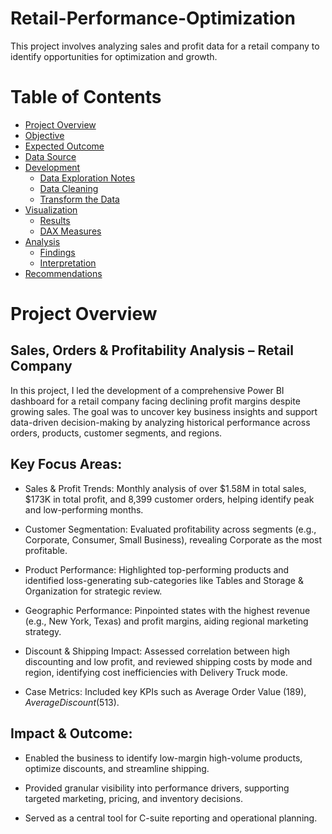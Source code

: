 # Retail-Performance-Optimization

This project involves analyzing sales and profit data for a retail company to identify opportunities for optimization and growth.

# Table of Contents
- [Project Overview](#Project-Overview)
- [Objective](#objective)
- [Expected Outcome](#Expected-outcome)
- [Data Source](#data-source)
- [Development](#development)
  - [Data Exploration Notes](#data-exploration)
  - [Data Cleaning](#data-cleaning)
  - [Transform the Data](#transform-the-data)
- [Visualization](#visualization)
  - [Results](#results)
  - [DAX Measures](#dax-measures)
- [Analysis](#analysis)
  - [Findings](#findings)
  - [Interpretation](#interpretation)
- [Recommendations](#recommendations)





# Project Overview
## Sales, Orders & Profitability Analysis – Retail Company
In this project, I led the development of a comprehensive Power BI dashboard for a retail company facing declining profit margins despite growing sales. The goal was to uncover key business insights and support data-driven decision-making by analyzing historical performance across orders, products, customer segments, and regions.

## Key Focus Areas:
- Sales & Profit Trends: Monthly analysis of over $1.58M in total sales, $173K in total profit, and 8,399 customer orders, helping identify peak and low-performing months.

- Customer Segmentation: Evaluated profitability across segments (e.g., Corporate, Consumer, Small Business), revealing Corporate as the most profitable.

- Product Performance: Highlighted top-performing products and identified loss-generating sub-categories like Tables and Storage & Organization for strategic review.

- Geographic Performance: Pinpointed states with the highest revenue (e.g., New York, Texas) and profit margins, aiding regional marketing strategy.

- Discount & Shipping Impact: Assessed correlation between high discounting and low profit, and reviewed shipping costs by mode and region, identifying cost inefficiencies with Delivery  Truck mode.

- Case Metrics: Included key KPIs such as Average Order Value ($189), Average Discount (5%), and Average Shipping Cost ($13).

## Impact & Outcome:
- Enabled the business to identify low-margin high-volume products, optimize discounts, and streamline shipping.

- Provided granular visibility into performance drivers, supporting targeted marketing, pricing, and inventory decisions.

- Served as a central tool for C-suite reporting and operational planning.
